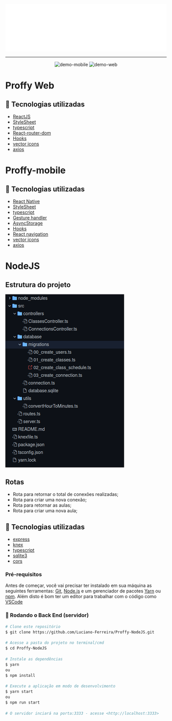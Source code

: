 <div align="center">
  <img src="./assets/logo.svg" alt="Proffy">
</div>


---
<div align="center" >
  <img src="./assets/prffy.gif" alt="demo-mobile" height="425" width="75%">
  <img src="./assets/proffymobiletest.gif" alt="demo-web" height="425">
</div>

# Proffy Web

## :rocket: Tecnologias utilizadas

- [ReactJS](https://pt-br.reactjs.org/)
- [StyleSheet](https://reactnative.dev/docs/stylesheet)
- [typescript](https://www.typescriptlang.org/)
- [React-router-dom](https://www.npmjs.com/package/react-router-dom)
- [Hooks](https://pt-br.reactjs.org/docs/hooks-intro.html)
- [vector icons](https://icons.expo.fyi/)
- [axios](https://github.com/axios/axios)

# Proffy-mobile


## :rocket: Tecnologias utilizadas

- [React Native](https://reactnative.dev/)
- [StyleSheet](https://reactnative.dev/docs/stylesheet)
- [typescript](https://www.typescriptlang.org/)
- [Gesture handler](https://docs.swmansion.com/react-native-gesture-handler/docs/)
- [AsyncStorage](https://www.npmjs.com/package/@react-native-community/async-storage)
- [Hooks](https://pt-br.reactjs.org/docs/hooks-intro.html)
- [React navigation](https://reactnavigation.org/)
- [vector icons](https://icons.expo.fyi/)
- [axios](https://github.com/axios/axios)

# NodeJS

## Estrutura do projeto

<img src="assets/estruturanodejs.png" alt="estrutura nodeJS"></img>


## Rotas

- Rota para retornar o total de conexões realizadas;
- Rota para criar uma nova conexão;
- Rota para retornar as aulas;
- Rota para criar uma nova aula;


## :rocket: Tecnologias utilizadas

- [express](https://expressjs.com/)
- [knex](http://knexjs.org/)
- [typescript](https://www.typescriptlang.org/)
- [sqlite3](https://www.sqlite.org/index.html)
- [cors](https://developer.mozilla.org/pt-BR/docs/Web/HTTP/Controle_Acesso_CORS)

### Pré-requisitos

Antes de começar, você vai precisar ter instalado em sua máquina as seguintes ferramentas:
[Git](https://git-scm.com), [Node.js](https://nodejs.org/en/) e um gerenciador de pacotes [Yarn](https://yarnpkg.com/) ou [npm](https://www.npmjs.com/). 
Além disto é bom ter um editor para trabalhar com o código como [VSCode](https://code.visualstudio.com/)


### 🎲 Rodando o Back End (servidor)

```bash
# Clone este repositório
$ git clone https://github.com/Luciano-Ferreira/Proffy-NodeJS.git

# Acesse a pasta do projeto no terminal/cmd
$ cd Proffy-NodeJS

# Instale as dependências
$ yarn 
ou
$ npm install

# Execute a aplicação em modo de desenvolvimento
$ yarn start
ou
$ npm run start

# O servidor inciará na porta:3333 - acesse <http://localhost:3333>
```
